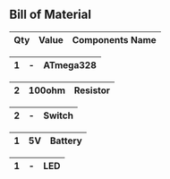 ## Bill of Material

|Qty|Value   |Components Name|
|:--:|:--:|:--:|

| 1 |    -  |   ATmega328   |
|:--:|:--:|:--:|

| 2 |100ohm |    Resistor   |
|:--:|:--:|:--:|

| 2 |  -    |    Switch     |
|:--:|:--:|:--:|

| 1 |   5V  |    Battery    |
|:--:|:--:|:--:|

| 1 |  -    |     LED       |
|:--:|:--:|:--:|

